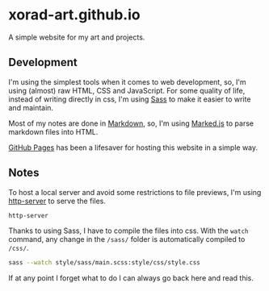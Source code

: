 
# xorad-art.github.io

A simple website for my art and projects.

## Development

I'm using the simplest tools when it comes to web development, so, I'm using (almost) raw HTML, CSS and JavaScript. For some quality of life, instead of writing directly in css, I'm using [Sass](https://sass-lang.com/) to make it easier to write and maintain.

Most of my notes are done in [Markdown](https://www.markdownguide.org/), so, I'm using [Marked.js](https://marked.js.org/) to parse markdown files into HTML.

[GitHub Pages](https://pages.github.com/) has been a lifesaver for hosting this website in a simple way.

## Notes

To host a local server and avoid some restrictions to file previews, I'm using [http-server](https://www.npmjs.com/package/http-server) to serve the files.

```bash
http-server
```

Thanks to using Sass, I have to compile the files into css. With the `watch` command, any change in the `/sass/` folder is automatically compiled to `/css/`.

```bash
sass --watch style/sass/main.scss:style/css/style.css
```

If at any point I forget what to do I can always go back here and read this.
